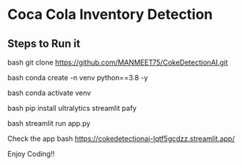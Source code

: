 # Coca Cola Inventory Detection

## Steps to Run it
bash
git clone https://github.com/MANMEET75/CokeDetectionAI.git


bash
conda create -n venv python==3.8 -y


bash
conda activate venv



bash
pip install ultralytics streamlit pafy


bash
streamlit run app.py

Check the app
bash
https://cokedetectionai-lqtf5gcdzz.streamlit.app/

Enjoy Coding!!